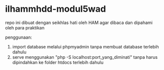 # ilhammhdd-modul5wad
repo ini dibuat dengan seikhlas hati oleh HAM agar dibaca dan dipahami oleh para praktikan

penggunaan:
1. import database melalui phpmyadmin tanpa membuat database terlebih dahulu
2. serve menggunakan "php -S localhost:port_yang_diminati" tanpa harus dipindahkan ke folder htdocs terlebih dahulu
